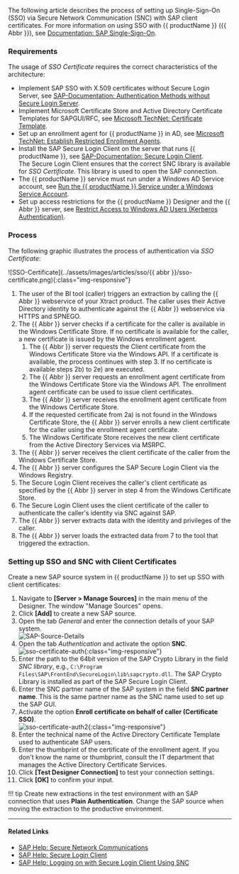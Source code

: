 
<!---
only in Xu and BC
-->

The following article describes the process of setting up Single-Sign-On (SSO) via Secure Network Communication (SNC) with SAP client certificates. 
For more information on using SSO with {{ productName }} ({{ Abbr }}), see [Documentation: SAP Single-Sign-On](../documentation/sap-connection/index.md/#single-sign-on-sso).

### Requirements

The usage of *SSO Certificate* requires the correct characteristics of the architecture:
- Implement SAP SSO  with X.509 certificates without Secure Login Server, see [SAP-Documentation: Authentication Methods without Secure Login Server](https://help.sap.com/viewer/df185fd53bb645b1bd99284ee4e4a750/LATEST/en-US/7c45fe620ab9469083f7ab50a9008c37.html).
- Implement Microsoft Certificate Store and Active Directory Certificate Templates for SAPGUI/RFC, see [Microsoft TechNet: Certificate Template](https://social.technet.microsoft.com/wiki/contents/articles/53249.active-directory-certificate-services-enterprise-ca-architecture.aspx#Certificate_Template).
- Set up an enrollment agent for {{ productName }} in AD, see [Microsoft TechNet: Establish Restricted Enrollment Agents](https://social.technet.microsoft.com/wiki/contents/articles/10942.ad-cs-security-guidance.aspx#Establish_Restricted_Enrollment_Agents).
- Install the SAP Secure Login Client on the server that runs {{ productName }}, see [SAP-Documentation: Secure Login Client](https://help.sap.com/viewer/8ac26ac20064447ba9e65b18e1bb747e/Cloud/en-US/b304e57f6393461dafd7affc2760b05b.html).<br>
The Secure Login Client ensures that the correct SNC library is available for *SSO Certificate*.
This library is used to open the SAP connection.
- The {{ productName }} service must run under a Windows AD Service account, see [Run the {{ productName }} Service under a Windows Service Account](../documentation/server/service-account.md).
- Set up access restrictions for the {{ productName }} Designer and the {{ Abbr }} server, see [Restrict Access to Windows AD Users (Kerberos Authentication)](../documentation/access-restrictions/restrict-server-access.md/#restrict-access-to-windows-ad-users-kerberos-authentication).<br>

### Process

The following graphic illustrates the process of authentication via *SSO Certificate*:

![SSO-Certificate](../assets/images/articles/sso/{{ abbr }}/sso-certificate.png){:class="img-responsive"}

1. The user of the BI tool (caller) triggers an extraction by calling the {{ Abbr }} webservice of your Xtract product.
The caller uses their Active Directory identity to authenticate against the {{ Abbr }} webservice via HTTPS and SPNEGO.
2. The {{ Abbr }} server checks if a certificate for the caller is available in the Windows Certificate Store.
If no certificate is available for the caller, a new certificate is issued by the Windows enrollment agent.<br>
	1. The {{ Abbr }} server requests the Client certificate from the Windows Certificate Store via the Windows API.
	If a certificate is available, the process continues with step 3.
	If no certificate is available steps 2b) to 2e) are executed.<br>
	2. The {{ Abbr }} server requests an enrollment agent certificate from the Windows Certificate Store via the Windows API.
	The enrollment agent certificate can be used to issue client certificates.<br>
	3. The {{ Abbr }} server receives the enrollment agent certificate from the Windows Certificate Store.<br>
	4. If the requested certificate from 2a) is not found in the Windows Certificate Store, the {{ Abbr }} server enrolls a new client certificate for the caller using the enrollment agent certificate.<br>
	5. The Windows Certificate Store receives the new client certificate from the Active Directory Services via MSRPC.
3. The {{ Abbr }} server receives the client certificate of the caller from the Windows Certificate Store.
4. The {{ Abbr }} server configures the SAP Secure Login Client via the Windows Registry.
5. The Secure Login Client receives the caller's client certificate as specified by the {{ Abbr }} server in step 4 from the Windows Certificate Store.
6. The Secure Login Client uses the client certificate of the caller to authenticate the caller's identity via SNC against SAP.
7. The {{ Abbr }} server extracts data with the identity and privileges of the caller.
8. The {{ Abbr }} server loads the extracted data from 7 to the tool that triggered the extraction.

### Setting up SSO and SNC with Client Certificates

Create a new SAP source system in {{ productName }} to set up SSO with client certificates:
1. Navigate to **[Server > Manage Sources]** in the main menu of the Designer. The window "Manage Sources" opens.
2. Click **[Add]** to create a new SAP source.
3. Open the tab *General* and enter the connection details of your SAP system. <br>
![SAP-Source-Details](../assets/images/articles/sso/sap-source-details.png)
4. Open the tab *Authentication* and activate the option **SNC**.<br>
![sso-certificate-auth](../assets/images/articles/sso/sso-certificate-auth.png){:class="img-responsive"}
5. Enter the path to the 64bit version of the SAP Crypto Library in the field *SNC library*, e.g., `C:\Program Files\SAP\FrontEnd\SecureLogin\lib\sapcrypto.dll`.
The SAP Crypto Library is installed as part of the SAP Secure Login Client.
6. Enter the SNC partner name of the SAP system in the field **SNC partner name**. 
This is the same partner name as the SNC name used to set up the SAP GUI.
7. Activate the option **Enroll certificate on behalf of caller (Certificate SSO)**.<br>
![sso-certificate-auth2](../assets/images/articles/sso/sso-certificate-auth2.png){:class="img-responsive"}
8. Enter the technical name of the Active Directory Certificate Template used to authenticate SAP users.
9. Enter the thumbprint of the certificate of the enrollment agent.
If you don't know the name or thumbprint, consult the IT department that manages the Active Directory Certificate Services.
10. Click **[Test Designer Connection]** to test your connection settings.
11. Click **[OK]** to confirm your input.

!!! tip
	Create new extractions in the test environment with an SAP connection that uses **Plain Authentication**.
	Change the SAP source when moving the extraction to the productive environment.

*****

#### Related Links
- [SAP Help: Secure Network Communications](https://help.sap.com/doc/saphelp_nw73ehp1/7.31.19/en-US/e6/56f466e99a11d1a5b00000e835363f/content.htm?no_cache=true)
- [SAP Help: Secure Login Client](https://help.sap.com/viewer/8ac26ac20064447ba9e65b18e1bb747e/Cloud/en-US/b304e57f6393461dafd7affc2760b05b.html)
- [SAP Help: Logging on with Secure Login Client Using SNC](https://help.sap.com/viewer/df185fd53bb645b1bd99284ee4e4a750/3.0/en-US/68a6caca798e4adbba5608fb69ea6398.html)
